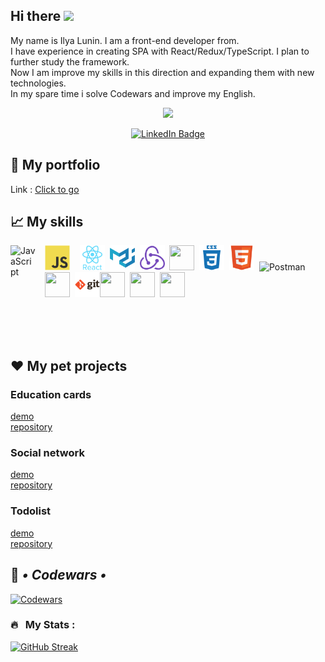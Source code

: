 ## Hi there <img src="https://media.giphy.com/media/hvRJCLFzcasrR4ia7z/giphy.gif" width="40"><br>
My name is Ilya Lunin. I am a front-end developer from. <br/>
I have experience in creating SPA with React/Redux/TypeScript. I plan to further study the framework. <br/>
Now I am improve my skills in this direction and expanding them with new technologies.<br/>
In my spare time i solve Codewars and improve my English.<br/>

[//]: # (<h1 align="center"><img alt="Coder GIF" height=250 width=350 src="https://images.squarespace-cdn.com/content/v1/5769fc401b631bab1addb2ab/1541580611624-TE64QGKRJG8SWAIUS7NS/ke17ZwdGBToddI8pDm48kPoswlzjSVMM-SxOp7CV59BZw-zPPgdn4jUwVcJE1ZvWQUxwkmyExglNqGp0IvTJZamWLI2zvYWH8K3-s_4yszcp2ryTI0HqTOaaUohrI8PI6FXy8c9PWtBlqAVlUS5izpdcIXDZqDYvprRqZ29Pw0o/coding-freak.gif" /></h1>)

<div id="header" align="center">
  <img src="https://media.giphy.com/media/M9gbBd9nbDrOTu1Mqx/giphy.gif" width="100"/>
</div>
<p align="center">
<a href="https://www.linkedin.com/in/ilya-lunin/"><img src="https://img.shields.io/badge/LinkedIn-blue?style=for-the-badge&logo=linkedin&logoColor=white" alt="LinkedIn Badge"></a>
</p>

## 💼 My portfolio

Link : <a href="https://lunia56.github.io/My_portfolio/">Click to go</a>
<br/>

## 📈 My skills
<p>
  <img src="https://github.com/devicons/devicon/blob/master/icons/javascript/javascript-original.svg" title="JavaScript" alt="JavaScript" width="40" height="40"/>&nbsp;
  <img align="left" alt="JavaScript" width="40px" style="padding-right: 15px" src="https://cdn.jsdelivr.net/gh/devicons/devicon/icons/typescript/typescript-plain.svg"/>&nbsp;
  <img src="https://github.com/devicons/devicon/blob/master/icons/react/react-original-wordmark.svg" title="React" alt="React" width="40" height="40"/>&nbsp;
<img src="https://github.com/devicons/devicon/blob/master/icons/materialui/materialui-original.svg" title="Material UI" alt="Material UI" width="40" height="40"/>&nbsp;
<img src="https://github.com/devicons/devicon/blob/master/icons/redux/redux-original.svg" title="Redux" alt="Redux " width="40" height="40"/>&nbsp;
  <img src="https://cdn.jsdelivr.net/gh/devicons/devicon/icons/sass/sass-original.svg"  width="40" height="40"/>&nbsp;
<img src="https://github.com/devicons/devicon/blob/master/icons/css3/css3-plain-wordmark.svg"  title="CSS3" alt="CSS" width="40" height="40"/>&nbsp;
<img src="https://github.com/devicons/devicon/blob/master/icons/html5/html5-original.svg" title="HTML5" alt="HTML" width="40" height="40"/>&nbsp;
<img src="https://www.vectorlogo.zone/logos/getpostman/getpostman-icon.svg" title="Postman"  alt="Postman" width="40" height="40"/>&nbsp;
  <img src="https://cdn.jsdelivr.net/gh/devicons/devicon/icons/storybook/storybook-original.svg" width="40" height="40"/>&nbsp;
<img src="https://github.com/devicons/devicon/blob/master/icons/git/git-original-wordmark.svg" title="Git" **alt="Git" width="40" height="40"/><img src="https://cdn.jsdelivr.net/gh/devicons/devicon/icons/graphql/graphql-plain.svg" width="40" height="40"/>&nbsp;
  <img src="https://cdn.jsdelivr.net/gh/devicons/devicon/icons/jest/jest-plain.svg" width="40" height="40"/>&nbsp;
  <img src="https://cdn.jsdelivr.net/gh/devicons/devicon/icons/jira/jira-original-wordmark.svg" width="40" height="40"/>&nbsp;
<!--  <img src="https://cdn.jsdelivr.net/gh/devicons/devicon/icons/nextjs/nextjs-original.svg" width="40" height="40" style="fill:white;"/>&nbsp; -->
  <img alt="" src="https://img.shields.io/badge/-Next.js-000000?style=for-the-badge&logo=nextdotjs&logoColor=white" />&nbsp;
  
</p>
<br/>
<br/>
<br/>

## ❤️ My pet projects


### Education cards
<a href="https://sm0ke070.github.io/cards/#/">demo</a>  
<a href="https://github.com/Sm0ke070/cards">repository</a>

### Social network
<a href="https://lunia56.github.io/Way-of-the-samurai-/#/profile">demo</a>  
<a href="https://github.com/lunia56/Way-of-the-samurai-">repository</a>

### Todolist 
<a href="">demo</a>  
<a href="https://github.com/lunia56/Todolist2">repository</a>



## 🔧 ***• Codewars •***
[![Codewars](https://www.codewars.com/users/lunia56/badges/large)](https://www.codewars.com/users/lunia56)

### 🔥 &nbsp; My Stats :
[![GitHub Streak](https://streak-stats.demolab.com?user=lunia56&theme=tokyonight-duo&border_radius=2.3)](https://git.io/streak-stats)
